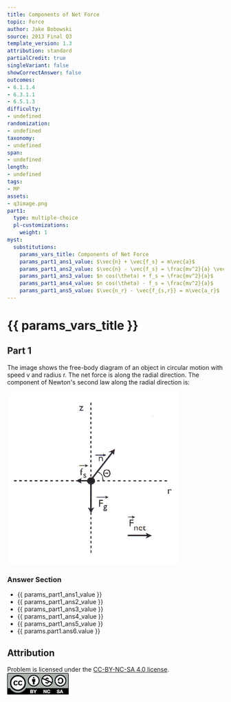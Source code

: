```yaml
---
title: Components of Net Force
topic: Force
author: Jake Bobowski
source: 2013 Final Q3
template_version: 1.3
attribution: standard
partialCredit: true
singleVariant: false
showCorrectAnswer: false
outcomes:
- 6.1.1.4
- 6.3.1.1
- 6.5.1.3
difficulty:
- undefined
randomization:
- undefined
taxonomy:
- undefined
span:
- undefined
length:
- undefined
tags:
- MP
assets:
- q3image.png
part1:
  type: multiple-choice
  pl-customizations:
    weight: 1
myst:
  substitutions:
    params_vars_title: Components of Net Force
    params_part1_ans1_value: $\vec{n} + \vec{f_s} = m\vec{a}$
    params_part1_ans2_value: $\vec{n} - \vec{f_s} = \frac{mv^2}{a} \vec{r}$
    params_part1_ans3_value: $n cos(\theta) + f_s = \frac{mv^2}{a}$
    params_part1_ans4_value: $n cos(\theta) - f_s = \frac{mv^2}{a}$
    params_part1_ans5_value: $\vec{n_r} - \vec{f_{s,r}} = m\vec{a_r}$
---
```

# {{ params_vars_title }}

## Part 1

The image shows the free-body diagram of an object in circular motion with speed v and radius r.
The net force is along the radial direction.
The component of Newton's second law along the radial direction is:

<img src="q3image.png" width="400" height="400" alt="Circular Motion FBD">

### Answer Section

- {{ params_part1_ans1_value }}
- {{ params_part1_ans2_value }}
- {{ params_part1_ans3_value }}
- {{ params_part1_ans4_value }}
- {{ params_part1_ans5_value }}
- {{ params.part1.ans6.value }}

## Attribution

Problem is licensed under the [CC-BY-NC-SA 4.0 license](https://creativecommons.org/licenses/by-nc-sa/4.0/).<br> ![The Creative Commons 4.0 license requiring attribution-BY, non-commercial-NC, and share-alike-SA license.](https://raw.githubusercontent.com/firasm/bits/master/by-nc-sa.png)